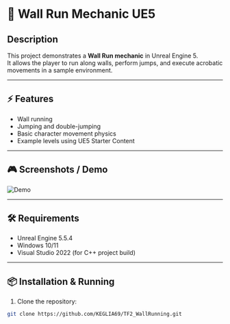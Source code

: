# 🏃 Wall Run Mechanic UE5

## Description
This project demonstrates a **Wall Run mechanic** in Unreal Engine 5.  
It allows the player to run along walls, perform jumps, and execute acrobatic movements in a sample environment.

---

## ⚡ Features
- Wall running
- Jumping and double-jumping
- Basic character movement physics
- Example levels using UE5 Starter Content

---

## 🎮 Screenshots / Demo
![Demo]()

---

## 🛠 Requirements
- Unreal Engine 5.5.4 
- Windows 10/11  
- Visual Studio 2022 (for C++ project build)

---

## 📦 Installation & Running
1. Clone the repository:
```bash
git clone https://github.com/KEGLIA69/TF2_WallRunning.git
